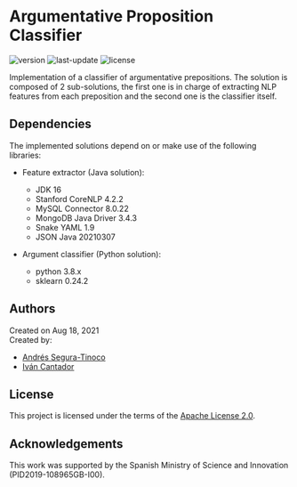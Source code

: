 # Argumentative Proposition Classifier
![version](https://img.shields.io/badge/version-0.4-blue)
![last-update](https://img.shields.io/badge/last_update-10/18/2021-orange)
![license](https://img.shields.io/badge/license-Apache_2.0-brightgreen)

Implementation of a classifier of argumentative prepositions. The solution is composed of 2 sub-solutions, the first one is in charge of extracting NLP features from each preposition and the second one is the classifier itself.

## Dependencies
The implemented solutions depend on or make use of the following libraries:

- Feature extractor (Java solution):
  - JDK 16
  - Stanford CoreNLP 4.2.2
  - MySQL Connector 8.0.22
  - MongoDB Java Driver 3.4.3
  - Snake YAML 1.9
  - JSON Java 20210307

- Argument classifier (Python solution):
  - python 3.8.x
  - sklearn 0.24.2

## Authors
Created on Aug 18, 2021  
Created by:
- <a href="https://github.com/ansegura7" target="_blank">Andrés Segura-Tinoco</a>
- <a href="http://arantxa.ii.uam.es/~cantador/" target="_blank">Iv&aacute;n Cantador</a>

## License
This project is licensed under the terms of the <a href="https://github.com/argrecsys/arg-classifier/blob/main/LICENSE">Apache License 2.0</a>.

## Acknowledgements
This work was supported by the Spanish Ministry of Science and Innovation (PID2019-108965GB-I00).
